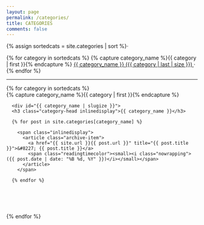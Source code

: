 ```yaml
---
layout: page
permalink: /categories/
title: CATEGORIES
comments: false
---
```


<div id="archives">

  <div class="notice preferredbackgroundcolor center">
  {% assign sortedcats = site.categories | sort %}·

  {% for category in sortedcats %}
    <span class="nowrapping">
        {% capture category_name %}{{ category | first }}{% endcapture %}
        <a href="#{{ category_name }}" class="small-size"><span class="glossary">{{ category_name }}</span>&nbsp;<span class="active">({{ category | last | size }})</span>&nbsp;</a>·
    </span>
  {% endfor %}
  </div>
<hr />
  {% for category in sortedcats %}
    <div class="archive-group">
      {% capture category_name %}{{ category | first }}{% endcapture %}

      <div id="{{ category_name | slugize }}">
      <h3 class="category-head inlinedisplay">{{ category_name }}</h3>

      {% for post in site.categories[category_name] %}

        <span class="inlinedisplay">
          <article class="archive-item">
            <a href="{{ site.url }}{{ post.url }}" title="{{ post.title }}">&#8227; {{ post.title }}</a> 
            <span class="readingtimecolor"><small><i class="nowrapping">({{ post.date | date: "%B %d, %Y" }})</i></small></span>
          </article>
        </span>

      {% endfor %}
  &nbsp;
      </div>      
    </div>
    <br />
  {% endfor %}

</div>